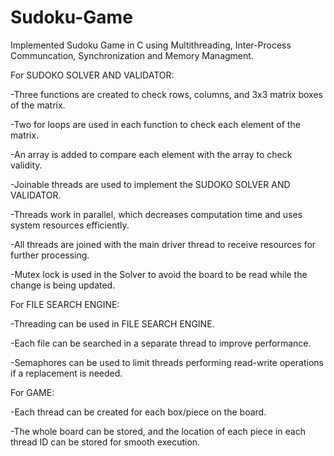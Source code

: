 # Sudoku-Game
Implemented Sudoku Game in C using Multithreading, Inter-Process Communcation, Synchronization and Memory Managment.

For SUDOKO SOLVER AND VALIDATOR:

-Three functions are created to check rows, columns, and 3x3 matrix boxes of the matrix. 

-Two for loops are used in each function to check each element of the matrix.

-An array is added to compare each element with the array to check validity.

-Joinable threads are used to implement the SUDOKO SOLVER AND VALIDATOR.

-Threads work in parallel, which decreases computation time and uses system resources efficiently.

-All threads are joined with the main driver thread to receive resources for further processing.

-Mutex lock is used in the Solver to avoid the board to be read while the change is being updated.

For FILE SEARCH ENGINE:

-Threading can be used in FILE SEARCH ENGINE.

-Each file can be searched in a separate thread to improve performance.

-Semaphores can be used to limit threads performing read-write operations if a replacement is needed.

For GAME:

-Each thread can be created for each box/piece on the board.

-The whole board can be stored, and the location of each piece in each thread ID can be stored for smooth execution.
